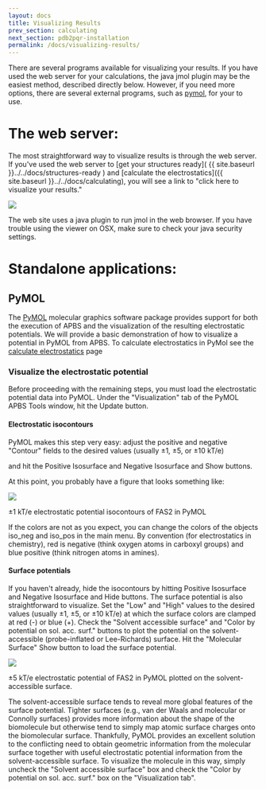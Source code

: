 ```yaml
---
layout: docs
title: Visualizing Results
prev_section: calculating
next_section: pdb2pqr-installation
permalink: /docs/visualizing-results/
---
```


There are several programs available for visualizing your results.  If
you have used the web server for your calculations, the java jmol plugin may
be the easiest method, described directly below.  However, if you need more options, there are
several external programs, such as [pymol](.#pymol), for your to use.


<!-- VMD -->


# The web server:

The most straightforward way to visualize results is through the web server.  If 
you've used the web server to [get your structures ready]( {{ site.baseurl }}../../docs/structures-ready )
and [calculate the electrostatics]({{ site.baseurl }}../../docs/calculating), you will 
see a link to "click here to visualize your results."

<p><img src="https://raw.githubusercontent.com/Electrostatics/apbs-pdb2pqr/gh-pages/img/web_jmol_screenshot.png" /></p>

The web site uses a java plugin to run jmol in the web browser.  If you have trouble 
using the viewer on OSX, make sure to check your java security settings.

# Standalone applications:

## PyMOL

The [PyMOL](www.pymol.org) molecular graphics software package
provides support for both the execution of APBS and the visualization of
the resulting electrostatic potentials. We will provide a basic
demonstration of how to visualize a potential in PyMOL from APBS.  To
calculate electrostatics in PyMol see the [calculate
electrostatics]( {{site.baseurl}}../../docs/calculating) page

### Visualize the electrostatic potential

Before proceeding with the remaining steps, you must load the
electrostatic potential data into PyMOL. Under the "Visualization" tab of
the PyMOL APBS Tools window, hit the Update button.

#### Electrostatic isocontours

PyMOL makes this step very easy: adjust the positive and negative
"Contour" fields to the desired values (usually ±1, ±5, or ±10 kT/e)
<!-- TODO: add this: [kT/e]( {{site.baseurl}}../../apbs-faq/#units-potential) -->
and hit the Positive Isosurface and
Negative Isosurface and Show buttons.

At this point, you probably have a figure that looks something like:

<p><img src="https://raw.githubusercontent.com/Electrostatics/apbs-pdb2pqr/gh-pages/img/fas2-iso-pymol.png" /></p>

±1 kT/e electrostatic potential isocontours of FAS2 in PyMOL

If the colors are not as you expect, you can change the colors of the
objects iso_neg and iso_pos in the main menu. By convention (for
electrostatics in chemistry), red is negative (think oxygen atoms in
carboxyl groups) and blue positive (think nitrogen atoms in amines).

#### Surface potentials

If you haven't already, hide the isocontours by hitting Positive
Isosurface and Negative Isosurface and Hide buttons.  The surface
potential is also straightforward to visualize. Set the "Low" and "High"
values to the desired values (usually ±1, ±5, or ±10 kT/e) at which the
surface colors are clamped at red (-) or blue (+). Check the "Solvent
accessible surface" and "Color by potential on sol. acc. surf." buttons
to plot the potential on the solvent-accessible (probe-inflated or
Lee-Richards) surface. Hit the "Molecular Surface" Show button to load
the surface potential.


<p><img
src="https://raw.githubusercontent.com/Electrostatics/apbs-pdb2pqr/gh-pages/img/fas2-surf-pymol.png" /></p>

±5 kT/e electrostatic potential of FAS2 in PyMOL plotted on the solvent-accessible surface.

The solvent-accessible surface tends to reveal more global
features of the surface potential. Tighter surfaces (e.g., van der Waals
and molecular or Connolly surfaces) provides more information about the
shape of the biomolecule but otherwise tend to simply map atomic surface
charges onto the biomolecular surface. Thankfully, PyMOL provides an
excellent solution to the conflicting need to obtain geometric
information from the molecular surface together with useful electrostatic
potential information from the solvent-accessible surface. To visualize
the molecule in this way, simply uncheck the "Solvent accessible surface"
box and check the "Color by potential on sol. acc. surf." box on the
"Visualization tab".


<!--
VMD
http://www.poissonboltzmann.org/file-formats/mesh-and-data-formats/opendx-
scalar-data
-->
